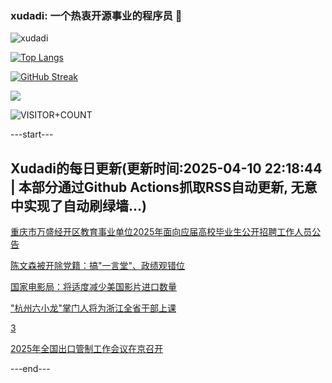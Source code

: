 ### xudadi: 一个热衷开源事业的程序员 👋

![xudadi](https://github-readme-stats-git-masterorgs-github-readme-stats-team.vercel.app/api?username=xudadi)

[![Top Langs](https://github-readme-stats.vercel.app/api/top-langs/?username=xudadi)](https://github.com/anuraghazra/github-readme-stats)

[![GitHub Streak](https://streak-stats.demolab.com?user=xudadi&locale=zh_Hans)](https://git.io/streak-stats)

![](https://raw.githubusercontent.com/xudadi/xudadi/main/assets/github-contribution-grid-snake.svg)

![VISITOR+COUNT](https://komarev.com/ghpvc/?username=xudadi&label=VISITOR+COUNT)


---start---

## Xudadi的每日更新(更新时间:2025-04-10 22:18:44 | 本部分通过Github Actions抓取RSS自动更新, 无意中实现了自动刷绿墙...)

[重庆市万盛经开区教育事业单位2025年面向应届高校毕业生公开招聘工作人员公告](https://www.gongkaoleida.com/article/2354944)

[陈文森被开除党籍：搞"一言堂"、政绩观错位](https://m.163.com/news/article/JSQ7ITFL0512D3VJ.html)

[国家电影局：将适度减少美国影片进口数量](https://m.163.com/news/article/JSQ7GRG105198CJN.html)

["杭州六小龙"掌门人将为浙江全省干部上课](https://m.163.com/news/article/JSQ5MFBN0530WJTO.html)

[3](https://m.163.com/touch/news/sub/domestic)

[2025年全国出口管制工作会议在京召开](https://m.163.com/news/article/JSQ4A87R0534A4SC.html)

---end---
